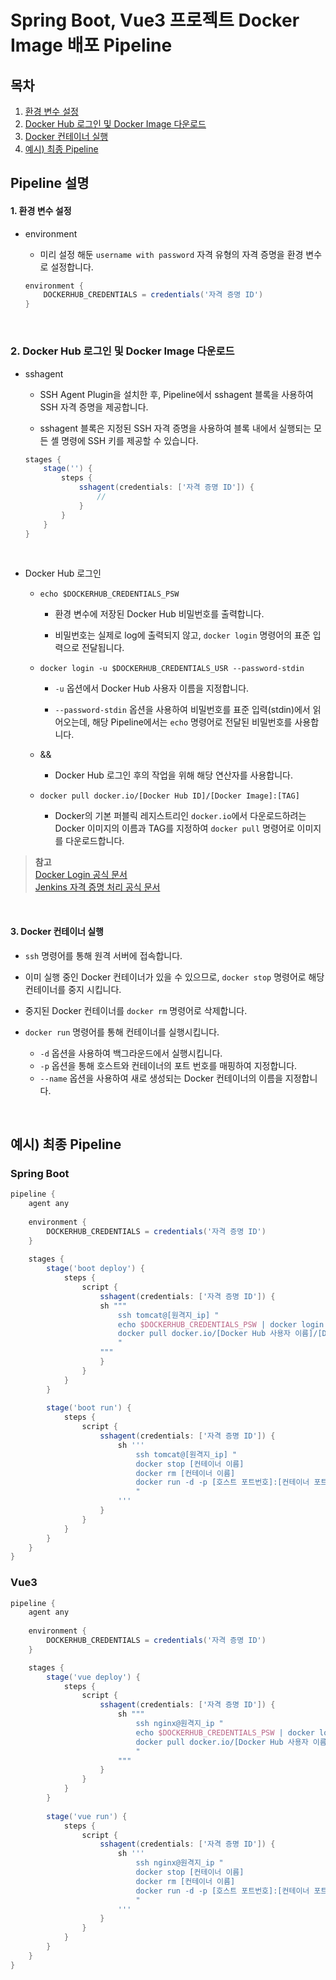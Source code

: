 # Spring Boot, Vue3 프로젝트 Docker Image 배포 Pipeline

## 목차

1. [환경 변수 설정](#1-환경-변수-설정)
2. [Docker Hub 로그인 및 Docker Image 다운로드](#2-docker-hub-로그인-및-docker-image-다운로드)
3. [Docker 컨테이너 실행](#3-docker-컨테이너-실행)
4. [예시) 최종 Pipeline](#예시-최종-pipeline)

## Pipeline 설명

#### 1. 환경 변수 설정

- environment

    - 미리 설정 해둔 `username with password` 자격 유형의 자격 증명을 환경 변수로 설정합니다.

    ```groovy
    environment {
        DOCKERHUB_CREDENTIALS = credentials('자격 증명 ID')
    }
    ```

<br/>

### 2. Docker Hub 로그인 및 Docker Image 다운로드

- sshagent

    - SSH Agent Plugin을 설치한 후, Pipeline에서 sshagent 블록을 사용하여 SSH 자격 증명을 제공합니다.

    - sshagent 블록은 지정된 SSH 자격 증명을 사용하여 블록 내에서 실행되는 모든 셸 명령에 SSH 키를 제공할 수 있습니다.

    ```groovy
    stages {
        stage('') {
            steps {
                sshagent(credentials: ['자격 증명 ID']) {
                    //
                }
            }
        }
    }
    ```

<br/>

- Docker Hub 로그인

    - `echo $DOCKERHUB_CREDENTIALS_PSW`

        - 환경 변수에 저장된 Docker Hub 비밀번호를 출력합니다.

        - 비밀번호는 실제로 log에 출력되지 않고, `docker login` 명령어의 표준 입력으로 전달됩니다.

    - `docker login -u $DOCKERHUB_CREDENTIALS_USR --password-stdin`

        - `-u` 옵션에서 Docker Hub 사용자 이름을 지정합니다.

        - `--password-stdin` 옵션을 사용하여 비밀번호를 표준 입력(stdin)에서 읽어오는데, 해당 Pipeline에서는 `echo` 명령어로 전달된 비밀번호를 사용합니다.

    - &&
        
        - Docker Hub 로그인 후의 작업을 위해 해당 연산자를 사용합니다.

    - `docker pull docker.io/[Docker Hub ID]/[Docker Image]:[TAG]`

        - Docker의 기본 퍼블릭 레지스트리인 `docker.io`에서 다운로드하려는 Docker 이미지의 이름과 TAG를 지정하여 `docker pull` 명령어로 이미지를 다운로드합니다.

>**참고** <br/>
>[Docker Login 공식 문서](https://docs.docker.com/reference/cli/docker/login) <br/>
>[Jenkins 자격 증명 처리 공식 문서](https://www.jenkins.io/doc/book/pipeline/jenkinsfile/#usernames-and-passwords)

<br/>

#### 3. Docker 컨테이너 실행

- `ssh` 명령어를 통해 원격 서버에 접속합니다.

- 이미 실행 중인 Docker 컨테이너가 있을 수 있으므로, `docker stop` 명령어로 해당 컨테이너를 중지 시킵니다.

- 중지된 Docker 컨테이너를 `docker rm` 명령어로 삭제합니다.

- `docker run` 명령어를 통해 컨테이너를 실행시킵니다.
    - `-d` 옵션을 사용하여 백그라운드에서 실행시킵니다. 
    - `-p` 옵션을 통해 호스트와 컨테이너의 포트 번호를 매핑하여 지정합니다.
    - `--name` 옵션을 사용하여 새로 생성되는 Docker 컨테이너의 이름을 지정합니다.

<br/>

## 예시) 최종 Pipeline

### Spring Boot

```groovy
pipeline {
    agent any
    
    environment {
        DOCKERHUB_CREDENTIALS = credentials('자격 증명 ID')
    }
    
    stages {
        stage('boot deploy') {
            steps {
                script {
                    sshagent(credentials: ['자격 증명 ID']) {
                    sh """
                        ssh tomcat@[원격지_ip] "
                        echo $DOCKERHUB_CREDENTIALS_PSW | docker login -u $DOCKERHUB_CREDENTIALS_USR --password-stdin && 
                        docker pull docker.io/[Docker Hub 사용자 이름]/[Docker Image]:[TAG]
                        "
                    """
                    }
                }
            }
        }
        
        stage('boot run') {
            steps {
                script {
                    sshagent(credentials: ['자격 증명 ID']) {
                        sh '''
                            ssh tomcat@[원격지_ip] "
                            docker stop [컨테이너 이름]
                            docker rm [컨테이너 이름]
                            docker run -d -p [호스트 포트번호]:[컨테이너 포트번호] --name [컨테이너 이름] [Docker Hub 사용자 이름]/[Docker Image]:[TAG]
                            "
                        '''
                    }
                }
            }
        }
    }
}
```

### Vue3

```groovy
pipeline {
    agent any
    
    environment {
        DOCKERHUB_CREDENTIALS = credentials('자격 증명 ID')
    }

    stages {
        stage('vue deploy') {
            steps {
                script {
                    sshagent(credentials: ['자격 증명 ID']) {
                        sh """
                            ssh nginx@원격지_ip "
                            echo $DOCKERHUB_CREDENTIALS_PSW | docker login -u $DOCKERHUB_CREDENTIALS_USR --password-stdin &&
                            docker pull docker.io/[Docker Hub 사용자 이름]/[Docker Image]:[TAG]
                            "
                        """
                    }
                }
            }
        }
        
        stage('vue run') {
            steps {
                script {
                    sshagent(credentials: ['자격 증명 ID']) {
                        sh '''
                            ssh nginx@원격지_ip "
                            docker stop [컨테이너 이름]
                            docker rm [컨테이너 이름]
                            docker run -d -p [호스트 포트번호]:[컨테이너 포트번호] --name [컨테이너 이름] [Docker Hub 사용자 이름]/[Docker Image]:[TAG]
                            "
                        '''
                    }
                }
            }
        }
    }
}
```
